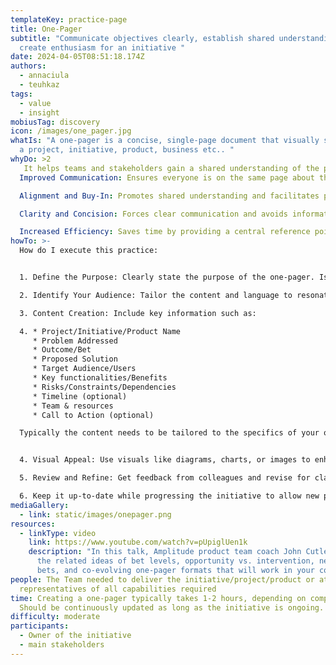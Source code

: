 ```yaml
---
templateKey: practice-page
title: One-Pager
subtitle: "Communicate objectives clearly, establish shared understanding and
  create enthusiasm for an initiative "
date: 2024-04-05T08:51:18.174Z
authors:
  - annaciula
  - teuhkaz
tags:
  - value
  - insight
mobiusTag: discovery
icon: /images/one_pager.jpg
whatIs: "A one-pager is a concise, single-page document that visually summarises
  a project, initiative, product, business etc.. "
whyDo: >2
   It helps teams and stakeholders gain a shared understanding of the project's goals, target audience, functionalities, benefits, risks and so on.
  Improved Communication: Ensures everyone is on the same page about the project.

  Alignment and Buy-In: Promotes shared understanding and facilitates project approval.

  Clarity and Concision: Forces clear communication and avoids information overload.

  Increased Efficiency: Saves time by providing a central reference point.
howTo: >-
  How do I execute this practice:


  1. Define the Purpose: Clearly state the purpose of the one-pager. Is it to gain buy-in for a new initiative, explain a complex feature, or communicate project progress?

  2. Identify Your Audience: Tailor the content and language to resonate with your target audience (e.g., technical team, executives, customers).

  3. Content Creation: Include key information such as:

  4. * Project/Initiative/Product Name
     * Problem Addressed
     * Outcome/Bet
     * Proposed Solution
     * Target Audience/Users
     * Key functionalities/Benefits
     * Risks/Constraints/Dependencies
     * Timeline (optional)
     * Team & resources
     * Call to Action (optional)

  Typically the content needs to be tailored to the specifics of your one-pager


  4. Visual Appeal: Use visuals like diagrams, charts, or images to enhance understanding and make the document visually engaging.

  5. Review and Refine: Get feedback from colleagues and revise for clarity and conciseness.

  6. Keep it up-to-date while progressing the initiative to allow new participants to get the right understanding at any time they join the initiative.
mediaGallery:
  - link: static/images/onepager.png
resources:
  - linkType: video
    link: https://www.youtube.com/watch?v=pUpiglUen1k
    description: "In this talk, Amplitude product team coach John Cutler discusses
      the related ideas of bet levels, opportunity vs. intervention, nested
      bets, and co-evolving one-pager formats that will work in your context. "
people: The Team needed to deliver the initiative/project/product or at least
  representatives of all capabilities required
time: Creating a one-pager typically takes 1-2 hours, depending on complexity.
  Should be continuously updated as long as the initiative is ongoing.
difficulty: moderate
participants:
  - Owner of the initiative
  - main stakeholders
---
```

